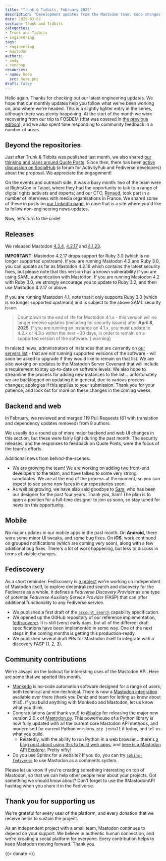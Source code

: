 ```yaml
---
title: "Trunk & Tidbits, February 2025"
description: "Development updates from the Mastodon team. Code changes and updates made during February 2025."
date: 2025-03-07
section: Trunk and Tidbits
categories:
- Trunk and Tidbits
- Engineering
tags:
- engineering
- mastodon
authors:
- andy
- renchap
resources:
- name: hero
  src: hero.png
draft: false
---
```


Hello again. Thanks for checking out our latest engineering updates. We hope that our monthly updates help you follow what we've been working on, and where we're headed. This is a slightly lighter entry in the series, although there was plenty happening. At the start of the month we were recovering from our trip to FOSDEM (that was covered in [the previous edition](https://blog.joinmastodon.org/2025/02/trunk-tidbits-january-2025/)), and we also spent time responding to community feedback in a number of areas.

## Beyond the repositories

Just after Trunk & Tidbits was published last month, we also shared [our thinking and plans around Quote Posts](https://blog.joinmastodon.org/2025/02/bringing-quote-posts-to-mastodon/). Since then, there has been [active discussion on SocialHub](https://socialhub.activitypub.rocks/t/pre-fep-quote-posts-quote-policies-and-quote-controls/5031) (a forum for ActivityPub and Fediverse developers) about the proposal. We appreciate the engagement!

On the events and outreach side, it was a busy month: two of the team were at RightsCon in Taipei, where they had the opportunity to talk to a range of digital rights activists and experts; and our CTO, [Renaud](https://oisaur.com/@renchap), took part in a number of interviews with media organisations in France. We shared some of these in posts on [our LinkedIn page](https://www.linkedin.com/company/joinmastodon/), in case that is a site where you'd like to follow non-engineering news updates.

Now, let's turn to the code!

## Releases

We released Mastodon [4.3.4](https://github.com/mastodon/mastodon/releases/tag/v4.3.4), [4.2.17](https://github.com/mastodon/mastodon/releases/tag/v4.2.17) and [4.1.23](https://github.com/mastodon/mastodon/releases/tag/v4.1.23).

**IMPORTANT**: Mastodon 4.2.17 drops support for Ruby 3.0 (which is no longer supported upstream). If you are running Mastodon 4.2 and Ruby 3.0, you can update as far as Mastodon 4.2.16 which contains the latest security fixes, but please note that this version has a known vulnerability if you are using SAML authentication with Mastodon. If you are running Mastodon 4.2 with Ruby 3.0, we strongly encourage you to update to Ruby 3.2, and then use Mastodon 4.2.17 or above.

If you are running Mastodon 4.1, note that it only supports Ruby 3.0 (which is no longer supported upstream) and is subject to the above SAML security issue.

> Countdown to the end of life for Mastodon 4.1.x - this version will no longer receive updates (including for security issues) after **April 8, 2025**. If you are running an instance on 4.1.x, you must update to 4.2.x or 4.3.x within the next ~30 days, in order to remain on a supported version of the software.
{.warning}

In related news, administrators of instances that are currently on [our servers list](https://joinmastodon.org/servers) - that are _not_ running supported versions of the software - will soon be asked to upgrade if they would like to remain on that list. We are also working on updates to the Mastodon Server Covenant that will include a requirement to stay up-to-date on software levels. We also hope to streamline the process for adding new instances to the list... unfortunately we are backlogged on updating it in general, due to various process changes; apologies if this applies to your submission. Thank you for your patience, and look out for more on these changes in the coming weeks.

## Backend and web

In February, we reviewed and merged 119 Pull Requests (61 with translation and dependency updates removed) from 8 authors.

We usually do a round up of more major backend and web UI changes in this section, but these were fairly light during the past month. The security releases, and the responses to feedback on Quote Posts, were the focus of the team's efforts.

Additional news from behind-the-scenes:

- We are growing the team! We are working on adding two front-end developers to the team, and have talked to some very strong candidates. We are at the end of the process at the moment, so you can expect to see some new faces in our repositories soon.
- As well as growing, we have also said goodbye to [Sam](https://hachyderm.io/@samhenrigold), who has been our designer for the past four years. Thank you, Sam! The plan is to open a position for a full-time designer to join us soon, so stay tuned for news on this opportunity.

## Mobile

No major updates in our mobile apps in the past month. On **Android**, there were some minor UI tweaks, and some bug fixes. On **iOS**, work continued on grouped notifications (which are coming very soon), along with a few additional bug fixes. There's a lot of work happening, but less to discuss in terms of visible changes.

## Fediscovery

As a short reminder: Fediscovery is [a project](https://www.fediscovery.org/) we're working on independent of Mastodon itself, to explore decentralized search and discovery for the Fediverse as a whole. It defines a _Fediverse Discovery Provider_ as one type of potential _Fediverse Auxiliary Service Provider_ (FASP) that can offer additional functionality to any Fediverse service.

- We published a first draft of the [`account_search`](https://github.com/mastodon/fediverse_auxiliary_service_provider_specifications/blob/main/discovery/account_search/v0.1/account_search.md) capability specification.
- We opened up the GitHub repository of our reference implementation, [fediscoverer](https://github.com/mastodon/fediscoverer). It is still (very) early days, but all of the different draft specifications have been implemented in some way. One of the next steps in the coming months is getting this production-ready.
- We published several draft PRs for Mastodon itself to integrate with a discovery FASP ([1](https://github.com/mastodon/mastodon/pull/34031), [2](https://github.com/mastodon/mastodon/pull/34032), [3](https://github.com/mastodon/mastodon/pull/34033)).

## Community contributions

We're always on the lookout for interesting uses of the Mastodon API. Here are some that we spotted this month.

- [Monkedo](https://monkedo.com/) is no-code automation software designed for a range of users, both technical and non-technical. There is now a [Mastodon integration](https://monkedo.com/integrations/app/mastodon) available over there (thank you Deniz and team for letting us know about this!). If you build anything with Monkedo and Mastodon, let us know what you think.
- Congratulations (and thank you!) to [@halcy](https://icosahedron.website/@halcy) for releasing the major new version 2.0.x of [Mastodon.py](https://github.com/halcy/Mastodon.py). This powerhouse of a Python library is now fully updated with all the current core Mastodon API methods, and modernised for current Python versions. `pip install` it today, and tell us what you build.
  - Relatedly, with the ability to run Python in a web browser... there's [a blog post about using this to build web apps](https://halcy.de/blog/2025/02/18/mastodonpy-in-the-browser/), and [here is a Mastodon API Explorer](https://kal-tsit.halcy.de/client_side_mastopy/api_explorer.htm). Pretty nifty!
- Do you use Sphinx for a website? If you do, you can try [`sphinx-fediverse`](https://github.com/LivInTheLookingGlass/sphinx-fediverse?tab=readme-ov-file) to use Mastodon as a comments system.

Please let us know if you're creating something interesting on top of Mastodon, so that we can help other people hear about your projects. Got something we should know about? Don't forget to use the #MastodonAPI hashtag when you share it in the Fediverse.

## Thank you for supporting us

We're grateful for every user of the platform, and every donation that we receive helps to sustain the project.

As an independent project with a small team, Mastodon continues to depend on your support. We believe in authentic human connection, and we're creating a social platform for everyone. Every contribution helps to keep Mastodon moving forward. Thank you.

{{< donate >}}
